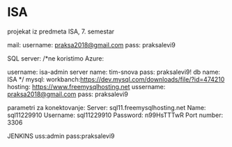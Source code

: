 # ISA
projekat iz predmeta ISA, 7. semestar

mail:
username: praksa2018@gmail.com
pass: praksalevi9

SQL server:
/*ne koristimo  Azure:

username: isa-admin
server name: tim-snova
pass: praksalevi9!
db name: ISA
*/
mysql:
workbanch:https://dev.mysql.com/downloads/file/?id=474210
hosting: https://www.freemysqlhosting.net
ussername: praksa2018@gmail.com
pass: praksalevi9

parametri za konektovanje:
Server: sql11.freemysqlhosting.net
Name: sql11229910
Username: sql11229910
Password: n99HsTTTwR
Port number: 3306


JENKINS
uss:admin
pass:praksalevi9


